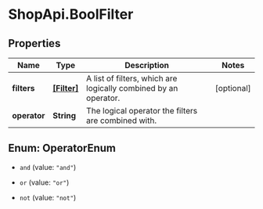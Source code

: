 # ShopApi.BoolFilter

## Properties
Name | Type | Description | Notes
------------ | ------------- | ------------- | -------------
**filters** | [**[Filter]**](Filter.md) | A list of filters, which are logically combined by an operator. | [optional] 
**operator** | **String** | The logical operator the filters are combined with. | 


<a name="OperatorEnum"></a>
## Enum: OperatorEnum


* `and` (value: `"and"`)

* `or` (value: `"or"`)

* `not` (value: `"not"`)




